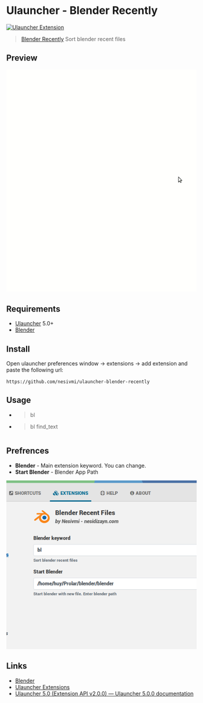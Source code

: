 # Ulauncher - Blender Recently

[![Ulauncher Extension](https://img.shields.io/badge/Ulauncher-Extension-green.svg)](https://github.com/nesivmi/ulauncher-blender-recently)

> [Blender Recently](https://github.com/nesivmi/ulauncher-blender-recently) Sort blender recent files

## Preview

![Preview](images/prev.gif)


## Requirements

* [Ulauncher](https://github.com/Ulauncher/Ulauncher) 5.0+
* [Blender](https://www.blender.org/)


## Install

Open ulauncher preferences window -> extensions -> add extension and paste the following url:

```
https://github.com/nesivmi/ulauncher-blender-recently
```

## Usage
* > bl
* > bl find_text
```
```
## Prefrences

* **Blender** - Main extension keyword. You can change.
* **Start Blender** - Blender App Path

![Preferences](images/pref.png)

## Links

* [Blender](https://www.blender.org)
* [Ulauncher Extensions](https://ext.ulauncher.io/)
* [Ulauncher 5.0 (Extension API v2.0.0) — Ulauncher 5.0.0 documentation](http://docs.ulauncher.io/en/latest/)
